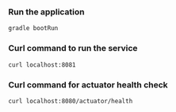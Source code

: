 ### Run the application
`gradle bootRun`

### Curl command to run the service
`curl localhost:8081`

### Curl command for actuator health check
`curl localhost:8080/actuator/health`